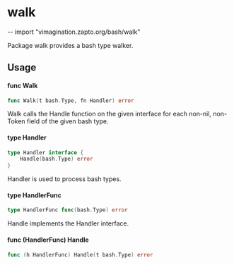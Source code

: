 # walk
--
    import "vimagination.zapto.org/bash/walk"

Package walk provides a bash type walker.

## Usage

#### func  Walk

```go
func Walk(t bash.Type, fn Handler) error
```
Walk calls the Handle function on the given interface for each non-nil,
non-Token field of the given bash type.

#### type Handler

```go
type Handler interface {
	Handle(bash.Type) error
}
```

Handler is used to process bash types.

#### type HandlerFunc

```go
type HandlerFunc func(bash.Type) error
```

Handle implements the Handler interface.

#### func (HandlerFunc) Handle

```go
func (h HandlerFunc) Handle(t bash.Type) error
```
